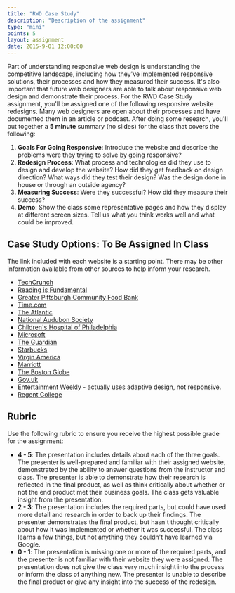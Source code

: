 ```yaml
---
title: "RWD Case Study"
description: "Description of the assignment"
type: "mini"
points: 5
layout: assignment
date: 2015-9-01 12:00:00
---
```


Part of understanding responsive web design is understanding the competitive landscape, including how they've implemented responsive solutions, their processes and how they measured their success. It's also important that future web designers are able to talk about responsive web design and demonstrate their process. For the RWD Case Study assignment, you'll be assigned one of the following responsive website redesigns.  Many web designers are open about their processes and have documented them in an article or podcast.  After doing some research, you'll put together a **5 minute** summary (no slides) for the class that covers the following:

1.  **Goals For Going Responsive**:  Introduce the website and describe the problems were they trying to solve by going responsive?  
2.  **Redesign Process**: What process and technologies did they use to design and develop the website?  How did they get feedback on design direction?  What ways did they test their design?  Was the design done in house or through an outside agency?
3.  **Measuring Success**:  Were they successful?  How did they measure their success?  
4.  **Demo**:  Show the class some representative pages and how they display at different screen sizes.  Tell us what you think works well and what could be improved.

## Case Study Options: To Be Assigned In Class

The link included with each website is a starting point.  There may be other information available from other sources to help inform your research.

* [TechCrunch](http://danielmall.com/articles/techcrunch-responsive-redesign/)
* [Reading is Fundamental](http://danielmall.com/articles/rif-element-collages/)
* [Greater Pittsburgh Community Food Bank](http://bradfrost.com/blog/post/greater-pittsburgh-community-food-bank-open-redesign/)
* [Time.com](http://appendto.com/work/time-com-responsive-redesign/)
* [The Atlantic](http://responsivewebdesign.com/podcast/the-atlantic.html)
* [National Audubon Society](http://muledesign.com/2015/02/birds)
* [Children's Hospital of Philadelphia](http://responsivewebdesign.com/podcast/chop.html)
* [Microsoft](http://paravelinc.com/work/microsoft.php)
* [The Guardian](http://www.creativebloq.com/netmag/guardian-redesign-71412518)
* [Starbucks](http://responsivewebdesign.com/podcast/starbucks.html)
* [Virgin America](http://www.wired.com/2014/06/the-super-slick-ux-of-virgin-americas-new-booking-site/)
* [Marriott](http://responsivewebdesign.com/podcast/marriott.html)
* [The Boston Globe](http://readwrite.com/2011/12/25/redux_how_the_boston_globe_pulled_off_html5_responsive_d)
* [Gov.uk](https://gds.blog.gov.uk/2012/11/02/designing-for-different-devices/)
* [Entertainment Weekly](http://bradfrost.com/blog/post/entertainment-weekly/) - actually uses adaptive design, not responsive.
* [Regent College](http://domain7.com/work/regent-college)

## Rubric

Use the following rubric to ensure you receive the highest possible grade for the assignment:

* **4 - 5**: The presentation includes details about each of the three goals.  The presenter is well-prepared and familiar with their assigned website, demonstrated by the ability to answer questions from the instructor and class.  The presenter is able to demonstrate how their research is reflected in the final product, as well as think critically about whether or not the end product met their business goals.  The class gets valuable insight from the presentation.
* **2 - 3**: The presentation includes the required parts, but could have used more detail and research in order to back up their findings.  The presenter demonstrates the final product, but hasn't thought critically about how it was implemented or whether it was successful.  The class learns a few things, but not anything they couldn't have learned via Google.
* **0 - 1**: The presentation is missing one or more of the required parts, and the presenter is not familiar with their website they were assigned.  The presentation does not give the class very much insight into the process or inform the class of anything new.  The presenter is unable to describe the final product or give any insight into the success of the redesign.
